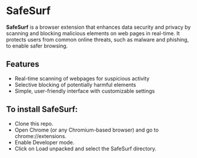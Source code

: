 # SafeSurf

**SafeSurf** is a browser extension that enhances data security and privacy by scanning and blocking malicious elements on web pages in real-time. It protects users from common online threats, such as malware and phishing, to enable safer browsing.

## Features

- Real-time scanning of webpages for suspicious activity
- Selective blocking of potentially harmful elements
- Simple, user-friendly interface with customizable settings

## To install SafeSurf:

- Clone this repo.
- Open Chrome (or any Chromium-based browser) and go to chrome://extensions.
- Enable Developer mode.
- Click on Load unpacked and select the SafeSurf directory.
